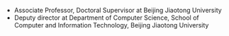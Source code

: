 - Associate Professor, Doctoral Supervisor at Beijing Jiaotong University
- Deputy director at Department of Computer Science, School of Computer and Information Technology, Beijing Jiaotong University